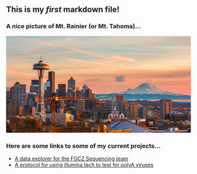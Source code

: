 ## This is my _first_ markdown file!

### A nice picture of Mt. Rainier (or Mt. Tahoma)...
![A nice mountain!](https://github.com/grawfin/Week_one_assignment/blob/master/seattle.jpg)

### Here are some links to some of my current projects...

* [A data explorer for the FGCZ Sequencing team](http://ngskpi.bfabric.org/apps/HTSequencing)
* [A protocol for using illumina tech to test for polyA viruses](https://www.biorxiv.org/content/10.1101/2020.06.02.130484v1)
